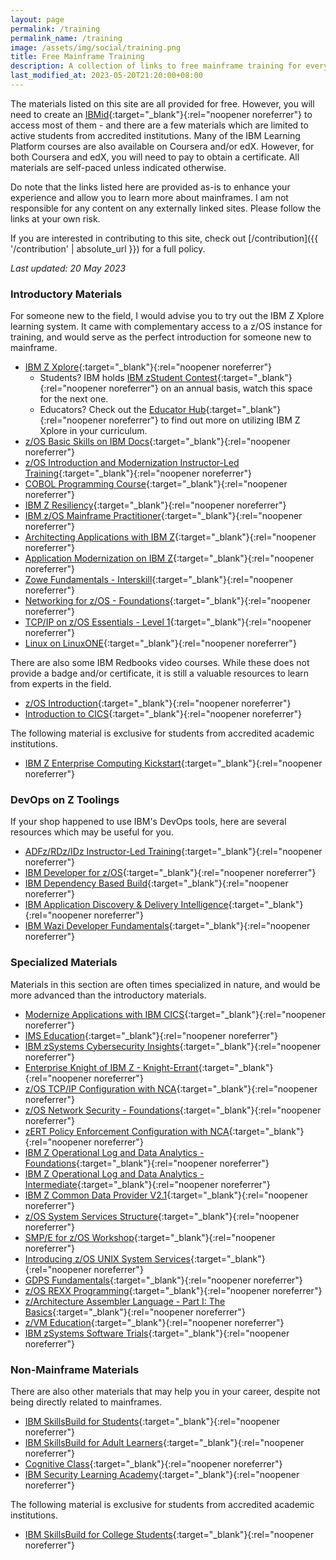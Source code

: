 ```yaml
---
layout: page
permalink: /training
permalink_name: /training
image: /assets/img/social/training.png
title: Free Mainframe Training
description: A collection of links to free mainframe training for everyone to enjoy.
last_modified_at: 2023-05-20T21:20:00+08:00
---
```


The materials listed on this site are all provided for free. However, you will need to create an [IBMid](https://www.ibm.com/account/){:target="_blank"}{:rel="noopener noreferrer"} to access most of them - and there are a few materials which are limited to active students from accredited institutions. Many of the IBM Learning Platform courses are also available on Coursera and/or edX. However, for both Coursera and edX, you will need to pay to obtain a certificate. All materials are self-paced unless indicated otherwise.

Do note that the links listed here are provided as-is to enhance your experience and allow you to learn more about mainframes. I am not responsible for any content on any externally linked sites. Please follow the links at your own risk.

If you are interested in contributing to this site, check out [/contribution]({{ '/contribution' | absolute_url }}) for a full policy.

*Last updated: 20 May 2023*

### Introductory Materials

For someone new to the field, I would advise you to try out the IBM Z Xplore learning system. It came with complementary access to a z/OS instance for training, and would serve as the perfect introduction for someone new to mainframe.

- [IBM Z Xplore](https://www.ibm.com/community/z/talent/get-started/){:target="_blank"}{:rel="noopener noreferrer"}
  * Students? IBM holds [IBM zStudent Contest](https://www.hackerearth.com/challenges/hackathon/ibm-z-student-contest-2022/){:target="_blank"}{:rel="noopener noreferrer"} on an annual basis, watch this space for the next one.
  * Educators? Check out the [Educator Hub](https://ibm.biz/educatorhub){:target="_blank"}{:rel="noopener noreferrer"} to find out more on utilizing IBM Z Xplore in your curriculum.
- [z/OS Basic Skills on IBM Docs](https://www.ibm.com/docs/en/zos-basic-skills){:target="_blank"}{:rel="noopener noreferrer"}
- [z/OS Introduction and Modernization Instructor-Led Training](https://ibm.biz/zOSclass){:target="_blank"}{:rel="noopener noreferrer"}
- [COBOL Programming Course](https://github.com/openmainframeproject/cobol-programming-course){:target="_blank"}{:rel="noopener noreferrer"}
- [IBM Z Resiliency](https://www.credly.com/org/ibm/badge/ibm-z-resiliency){:target="_blank"}{:rel="noopener noreferrer"}
- [IBM z/OS Mainframe Practitioner](https://www.credly.com/org/ibm/badge/ibm-z-os-mainframe-practitioner){:target="_blank"}{:rel="noopener noreferrer"}
- [Architecting Applications with IBM Z](https://www.credly.com/org/ibm/badge/architecting-applications-with-ibm-z){:target="_blank"}{:rel="noopener noreferrer"}
- [Application Modernization on IBM Z](https://www.credly.com/org/ibm/badge/application-modernization-with-ibm-z){:target="_blank"}{:rel="noopener noreferrer"}
- [Zowe Fundamentals - Interskill](https://www.interskill.com/course-catalog/Zowe-Fundamentals.html){:target="_blank"}{:rel="noopener noreferrer"}
- [Networking for z/OS - Foundations](https://www.credly.com/org/ibm/badge/networking-on-z-os-foundations){:target="_blank"}{:rel="noopener noreferrer"}
- [TCP/IP on z/OS Essentials - Level 1](https://www.credly.com/org/ibm/badge/tcp-ip-on-z-os-essentials-level-1){:target="_blank"}{:rel="noopener noreferrer"}
- [Linux on LinuxONE](https://www.credly.com/org/ibm/badge/linux-on-linuxone){:target="_blank"}{:rel="noopener noreferrer"}

There are also some IBM Redbooks video courses. While these does not provide a badge and/or certificate, it is still a valuable resources to learn from experts in the field.

- [z/OS Introduction](https://www.redbooks.ibm.com/redbooks.nsf/redbookabstracts/crse0304.html){:target="_blank"}{:rel="noopener noreferrer"}
- [Introduction to CICS](https://www.redbooks.ibm.com/abstracts/crse0303.html){:target="_blank"}{:rel="noopener noreferrer"}

The following material is exclusive for students from accredited academic institutions.

- [IBM Z Enterprise Computing Kickstart](https://www.ibm.com/academic/technology/ibm-z){:target="_blank"}{:rel="noopener noreferrer"}

### DevOps on Z Toolings

If your shop happened to use IBM's DevOps tools, here are several resources which may be useful for you.

- [ADFz/RDz/IDz Instructor-Led Training](https://ibm.github.io/mainframe-downloads/Training/adfz-instructor-led-learning.html){:target="_blank"}{:rel="noopener noreferrer"}
- [IBM Developer for z/OS](https://ibm.github.io/mainframe-downloads/DevOps_Acceleration_Program/idz-self-paced-learning.html){:target="_blank"}{:rel="noopener noreferrer"}
- [IBM Dependency Based Build](https://ibm.github.io/mainframe-downloads/Training/dbb-self-paced-learning.html){:target="_blank"}{:rel="noopener noreferrer"}
- [IBM Application Discovery & Delivery Intelligence](https://ibm.github.io/mainframe-downloads/Training/addi-self-paced-learning.html){:target="_blank"}{:rel="noopener noreferrer"}
- [IBM Wazi Developer Fundamentals](https://ibm.github.io/mainframe-downloads/Training/wazideveloper-self-paced-learning.html){:target="_blank"}{:rel="noopener noreferrer"}

### Specialized Materials

Materials in this section are often times specialized in nature, and would be more advanced than the introductory materials.

- [Modernize Applications with IBM CICS](https://www.credly.com/org/ibm/badge/modernize-applications-with-ibm-cics){:target="_blank"}{:rel="noopener noreferrer"}
- [IMS Education](https://imsdev.github.io/ims-education.html){:target="_blank"}{:rel="noopener noreferrer"}
- [IBM zSystems Cybersecurity Insights](https://www.credly.com/org/ibm/badge/ibm-zsystems-cybersecurity-insights){:target="_blank"}{:rel="noopener noreferrer"}
- [Enterprise Knight of IBM Z - Knight-Errant](https://www.credly.com/org/ibm/badge/ibm-z-secure-engineering-knight-errant){:target="_blank"}{:rel="noopener noreferrer"}
- [z/OS TCP/IP Configuration with NCA](https://www.credly.com/org/ibm/badge/z-os-tcp-ip-configuration-with-nca){:target="_blank"}{:rel="noopener noreferrer"}
- [z/OS Network Security - Foundations](https://www.credly.com/org/ibm/badge/z-os-network-security-foundations){:target="_blank"}{:rel="noopener noreferrer"}
- [zERT Policy Enforcement Configuration with NCA](https://www.credly.com/org/ibm/badge/zert-policy-enforcement-configuration-with-nca){:target="_blank"}{:rel="noopener noreferrer"}
- [IBM Z Operational Log and Data Analytics - Foundations](https://www.credly.com/org/ibm/badge/ibm-z-operational-log-and-data-analytics-foundation){:target="_blank"}{:rel="noopener noreferrer"}
- [IBM Z Operational Log and Data Analytics - Intermediate](https://www.credly.com/org/ibm/badge/ibm-z-operational-log-and-data-analytics){:target="_blank"}{:rel="noopener noreferrer"}
- [IBM Z Common Data Provider V2.1](https://www.credly.com/org/ibm/badge/ibm-z-common-data-provider-v2-1-foundations){:target="_blank"}{:rel="noopener noreferrer"}
- [z/OS System Services Structure](https://www.credly.com/org/ibm/badge/z-os-system-services-structure){:target="_blank"}{:rel="noopener noreferrer"}
- [SMP/E for z/OS Workshop](https://www.credly.com/org/ibm/badge/smp-e-for-z-os-workshop){:target="_blank"}{:rel="noopener noreferrer"}
- [Introducing z/OS UNIX System Services](https://www.credly.com/org/ibm/badge/introducing-z-os-unix-system-services){:target="_blank"}{:rel="noopener noreferrer"}
- [GDPS Fundamentals](https://www.credly.com/org/ibm/badge/gdps-fundamentals){:target="_blank"}{:rel="noopener noreferrer"}
- [z/OS REXX Programming](https://www.credly.com/org/ibm/badge/z-os-rexx-programming){:target="_blank"}{:rel="noopener noreferrer"}
- [z/Architecture Assembler Language - Part I: The Basics](https://www.credly.com/org/ibm/badge/z-architecture-assembler-language-part-1-the-basics){:target="_blank"}{:rel="noopener noreferrer"}
- [z/VM Education](https://www.vm.ibm.com/education/){:target="_blank"}{:rel="noopener noreferrer"}
- [IBM zSystems Software Trials](https://www.ibm.com/z/trials){:target="_blank"}{:rel="noopener noreferrer"}

### Non-Mainframe Materials

There are also other materials that may help you in your career, despite not being directly related to mainframes.

- [IBM SkillsBuild for Students](https://skillsbuild.org/students){:target="_blank"}{:rel="noopener noreferrer"}
- [IBM SkillsBuild for Adult Learners](https://skillsbuild.org/adult-learners){:target="_blank"}{:rel="noopener noreferrer"}
- [Cognitive Class](https://cognitiveclass.ai/){:target="_blank"}{:rel="noopener noreferrer"}
- [IBM Security Learning Academy](https://www.securitylearningacademy.com/){:target="_blank"}{:rel="noopener noreferrer"}

The following material is exclusive for students from accredited academic institutions.

- [IBM SkillsBuild for College Students](https://skillsbuild.org/college-students){:target="_blank"}{:rel="noopener noreferrer"}